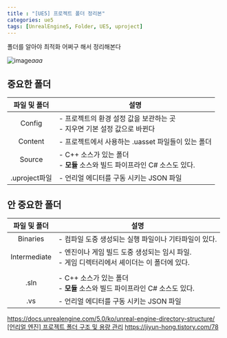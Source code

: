 ```yaml
---
title : "[UE5] 프로젝트 폴더 정리본"
categories: ue5
tags: [UnrealEngine5, Folder, UE5, uproject]
---
```


폴더를 알아야 최적화 어쩌구 해서 정리해본다


![image](https://github.com/mohitto55/mohitto55.github.io/assets/154340583/f497b94b-a94d-492f-bebc-bb0e864c4e75)*aaa*


## 중요한 폴더

|파일 및 폴더|<center>설명</center>|
|:---:|---|
|Config|- 프로젝트의 환경 설정 값을 보관하는 곳<br>- 지우면 기본 설정 값으로 바뀐다|
|Content|- 프로젝트에서 사용하는 .uasset 파일들이 있는 폴더|
|Source|- C++ 소스가 있는 폴더<br>- **모듈** 소스와 빌드 파이프라인 C# 소스도 있다.|
|.uproject파일|- 언리얼 에디터를 구동 시키는 JSON 파일|

## 안 중요한 폴더
|파일 및 폴더|<center>설명</center>|
|:---:|---|
|Binaries|- 컴파일 도중 생성되는 실행 파일이나 기타파일이 있다.|
|Intermediate|- 엔진이나 게임 빌드 도중 생성되는 임시 파일.<br>- 게임 디렉터리에서 셰이더는 이 폴더에 있다.|
|||
|.sln|- C++ 소스가 있는 폴더<br>- **모듈** 소스와 빌드 파이프라인 C# 소스도 있다.|
|.vs|- 언리얼 에디터를 구동 시키는 JSON 파일|

<div class="Reference">
<div class="callout-header"> </div>
<p>
<a href="https://docs.unrealengine.com/5.0/ko/unreal-engine-directory-structure/">https://docs.unrealengine.com/5.0/ko/unreal-engine-directory-structure/</a>
<a href="https://leeporter.tistory.com/10#%E-%--%B-%--%EC%--%-C%EC%-A%A-%EB%B-%-C%EB%--%-C%--%-B%--%ED%--%-C%EB%-F%AC%EA%B-%B-%EC%-D%B-%--%EC%B-%--%EA%B-%--%--%-B%--%ED%-C%A-%ED%--%A-%EC%A-%--%EA%B-%-C%EC%A-%--%--%EB%A-%--%EC%B-%-C%--%EC%B-%-C%EC%A-%--%--%ED%--%--%EB%A-%-C%EC%A-%-D%ED%-A%B-%--%ED%-F%B-%EB%-D%--%--%EA%B-%AC%EC%A-%B--C%-B%-B-">[언리얼 엔진] 프로젝트 폴더 구조 및 용량 관리</a>
<a href="https://jiyun-hong.tistory.com/78">https://jiyun-hong.tistory.com/78</a>
</p>
</div>